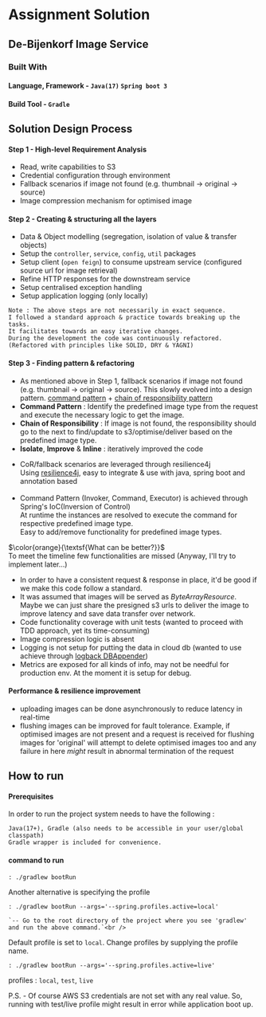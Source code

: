 <!-- README.md for the solution -->

# Assignment Solution

<!-- ABOUT THE PROJECT -->

## De-Bijenkorf Image Service

### Built With

#### Language, Framework - `Java(17)` `Spring boot 3`

#### Build Tool - `Gradle`

<!-- Solution Design -->

## Solution Design Process

#### Step 1 - High-level Requirement Analysis

- Read, write capabilities to S3
- Credential configuration through environment
- Fallback scenarios if image not found (e.g. thumbnail -> original -> source)
- Image compression mechanism for optimised image

#### Step 2 - Creating & structuring all the layers

* Data & Object modelling (segregation, isolation of value & transfer objects)
* Setup the `controller`, `service`, `config`, `util` packages
* Setup client (`open feign`) to consume upstream service (configured source url for image retrieval)
* Refine HTTP responses for the downstream service
* Setup centralised exception handling
* Setup application logging (only locally)

```
Note : The above steps are not necessarily in exact sequence. 
I followed a standard approach & practice towards breaking up the tasks.
It facilitates towards an easy iterative changes.
During the development the code was continuously refactored.
(Refactored with principles like SOLID, DRY & YAGNI)
```

#### Step 3 - Finding pattern & refactoring

- As mentioned above in Step 1, fallback scenarios if image not found (e.g. thumbnail -> original -> source).
  This slowly evolved into a design
  pattern. [command pattern](https://refactoring.guru/design-patterns/command) + [chain of responsibility pattern](https://refactoring.guru/design-patterns/chain-of-responsibility)
- **Command Pattern** : Identify the predefined image type from the request and execute the necessary logic to get the
  image.
- **Chain of Responsibility** : If image is not found, the responsibility should go to the next to find/update to
  s3/optimise/deliver based on the predefined image type.
- **Isolate**, **Improve** & **Inline** : iteratively improved the code

* CoR/fallback scenarios are leveraged through resilience4j<br />
  Using [resilience4j](https://resilience4j.readme.io/docs), easy to integrate & use with java, spring boot and
  annotation based
  <br /><br />
* Command Pattern (Invoker, Command, Executor) is achieved through Spring's IoC(Inversion of Control)<br />
  At runtime the instances are resolved to execute the command for respective predefined image type.<br />
  Easy to add/remove functionality for predefined image types.

$\color{orange}{\textsf{What can be better?}}$ <br />
To meet the timeline few functionalities are missed (Anyway, I'll try to implement later...)

- In order to have a consistent request & response in place, it'd be good if we make this code follow a standard.
- It was assumed that images will be served as _ByteArrayResource_. Maybe we can just share the presigned s3 urls to deliver the image to improve latency and save data transfer over network.
- Code functionality coverage with unit tests (wanted to proceed with TDD approach, yet its time-consuming)
- Image compression logic is absent
- Logging is not setup for putting the data in cloud db (wanted to use achieve
  through [logback DBAppender](https://logback.qos.ch/manual/appenders.html#DBAppender))
- Metrics are exposed for all kinds of info, may not be needful for production env. At the moment it is setup for debug.

#### **Performance & resilience improvement**

- uploading images can be done asynchronously to reduce latency in real-time
- flushing images can be improved for fault tolerance. Example, if optimised images are not present and a request is
  received for flushing images for 'original' will attempt to delete optimised images too and any failure in here
  _might_ result in abnormal termination of the request

## How to run

#### Prerequisites

In order to run the project system needs to have the following :

  ```
  Java(17+), Gradle (also needs to be accessible in your user/global classpath)
  Gradle wrapper is included for convenience. 
  ```

#### command to run

  ```
  : ./gradlew bootRun 
   ``` 

Another alternative is specifying the profile

  ```  
  : ./gradlew bootRun --args='--spring.profiles.active=local'

`-- Go to the root directory of the project where you see 'gradlew' and run the above command.`<br />
  ```

Default profile is set to `local`. Change profiles by supplying the profile name. <br />

  ```
  : ./gradlew bootRun --args='--spring.profiles.active=live'
  ```

profiles : `local`, `test`, `live`

P.S. - Of course AWS S3 credentials are not set with any real value. So, running with test/live profile might result in
error while application boot up.